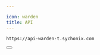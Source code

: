```yaml
---

icon: warden
title: API
---
```


<div class="code-block-wrapper">
  <pre><code>https://api-warden-t.sychonix.com</code></pre>
  <button class="copy-btn"><i class="fas fa-copy"></i></button>
</div>
